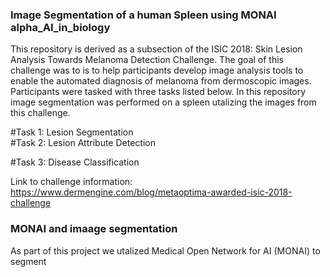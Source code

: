 ### Image Segmentation of a human Spleen using MONAI alpha_AI_in_biology

This repository is derived as a subsection of the ISIC 2018: Skin Lesion Analysis Towards Melanoma Detection Challenge. The goal of this challenge was to  is to help participants develop image analysis tools to enable the automated diagnosis of melanoma from dermoscopic images. Participants were tasked with three tasks listed below. In this repository image segmentation was performed on a spleen utalizing the images from this challenge.

#Task 1: Lesion Segmentation  
#Task 2: Lesion Attribute Detection

#Task 3: Disease Classification

Link to challenge information: https://www.dermengine.com/blog/metaoptima-awarded-isic-2018-challenge

### MONAI and imaage segmentation
As part of this project we utalized Medical Open Network for AI (MONAI) to segment  
